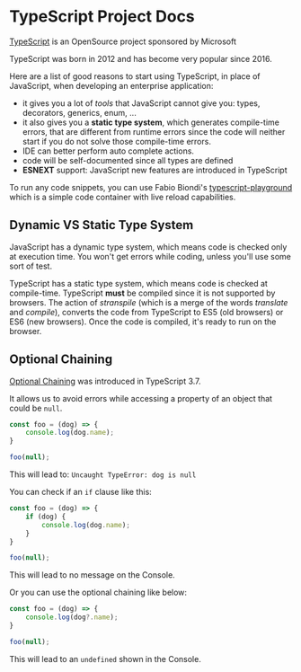 # TypeScript Project Docs

[TypeScript](https://github.com/microsoft/TypeScript) is an OpenSource project sponsored by Microsoft

TypeScript was born in 2012 and has become very popular since 2016.

Here are a list of good reasons to start using TypeScript, in place of JavaScript, when developing an enterprise application:
- it gives you a lot of *tools* that JavaScript cannot give you: types, decorators, generics, enum, ...
- it also gives you a **static type system**, which generates compile-time errors, that are different from runtime errors since the code will neither start if you do not solve those compile-time errors.
- IDE can better perform auto complete actions.
- code will be self-documented since all types are defined
- **ESNEXT** support: JavaScript new features are introduced in TypeScript

To run any code snippets, you can use Fabio Biondi's [typescript-playground](https://github.com/fabiobiondi/typescript-playground) which is a simple code container with live reload capabilities.

## Dynamic VS Static Type System
JavaScript has a dynamic type system, which means code is checked only at execution time. You won't get errors while coding, unless you'll use some sort of test.

TypeScript has a static type system, which means code is checked at compile-time. TypeScript **must** be compiled since it is not supported by browsers.
The action of *stranspile* (which is a merge of the words *translate* and *compile*), converts the code from TypeScript to ES5 (old browsers) or ES6 (new browsers).
Once the code is compiled, it's ready to run on the browser.

## Optional Chaining
[Optional Chaining](https://www.typescriptlang.org/docs/handbook/release-notes/typescript-3-7.html#optional-chaining) was introduced in TypeScript 3.7.

It allows us to avoid errors while accessing a property of an object that could be `null`.

```ts
const foo = (dog) => {
    console.log(dog.name);
}

foo(null);
```

This will lead to: `Uncaught TypeError: dog is null`

You can check if an `if` clause like this:
```ts
const foo = (dog) => {
    if (dog) {
        console.log(dog.name);
    }
}

foo(null);
```

This will lead to no message on the Console.

Or you can use the optional chaining like below:
```ts
const foo = (dog) => {
    console.log(dog?.name);
}

foo(null);
```

This will lead to an `undefined` shown in the Console.
